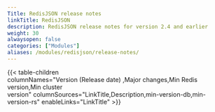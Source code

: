 ```yaml
---
Title: RedisJSON release notes
linkTitle: RedisJSON
description: RedisJSON release notes for version 2.4 and earlier
weight: 30
alwaysopen: false
categories: ["Modules"]
aliases: /modules/redisjson/release-notes/
---
```

{{< table-children columnNames="Version&nbsp;(Release&nbsp;date)&nbsp;,Major&nbsp;changes,Min&nbsp;Redis<br/>version,Min&nbsp;cluster<br/>version" columnSources="LinkTitle,Description,min-version-db,min-version-rs" enableLinks="LinkTitle" >}}

